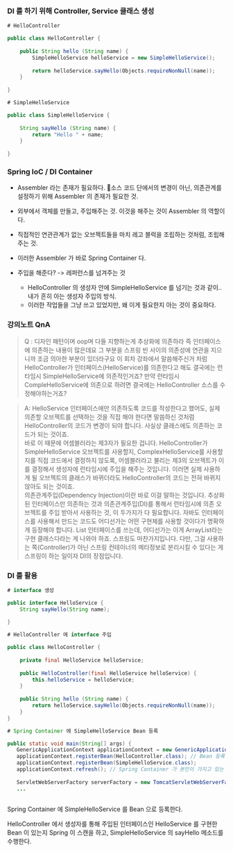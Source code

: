 
### DI 를 하기 위해 Controller, Service 클래스 생성

```java
# HelloController

public class HelloController {  
  
    public String hello (String name) {  
        SimpleHelloService helloService = new SimpleHelloService();  
  
        return helloService.sayHello(Objects.requireNonNull(name));  
    }  
  
}

```

```java
# SimpleHelloService

public class SimpleHelloService {  
  
    String sayHello (String name) {  
        return "Hello " + name;  
    }  
  
}

```

### Spring IoC / DI Container


- Assembler 라는 존재가 필요하다. 소스 코드 단에서의 변경이 아닌, 의존관계를 설정하기 위해 Assembler 의 존재가 필요한 것. 
- 외부에서 객체를 만들고, 주입해주는 것. 이것을 해주는 것이 Assembler 의 역할이다. 
- 직접적인 연관관계가 없는 오브젝트들을 마치 레고 블럭을 조립하는 것처럼, 조립해주는 것.
- 이러한 Assembler 가 바로 Spring Container 다. 

- 주입을 해준다? -> 레퍼런스를 넘겨주는 것
	- HelloController 의 생성자 안에 SimpleHelloService 를 넘기는 것과 같이.. 내가 흔히 아는 생성자 주입의 방식. 
	- 이러한 작업들을 그냥 쓰고 있었지만, 왜 이게 필요한지 아는 것이 중요하다. 


### 강의노트 QnA

> Q : 디자인 패턴이며 oop며 다들 지향하는게 추상화에 의존하라 즉 인터페이스에 의존하는 내용이 많은데요 그 부분을 스프링 빈 사이의 의존성에 연관을 지으니까 조금 의아한 부분이 있더라구요 이 회차 강좌에서 말씀해주신거 처럼 HelloController가 인터페이스(HelloService)를 의존한다고 해도 결국에는 런타임시 SimpleHelloService에 의존적인거죠? 만약 런타임시 CompleHelloService에 의존으로 하려면 결국에는 HelloController 소스를 수정해야하는거죠?

> A: HelloService 인터페이스에만 의존하도록 코드를 작성한다고 했어도, 실제 의존할 오브젝트를 선택하는 것을 직접 해야 한다면 말씀하신 것처럼 HelloController의 코드가 변경이 되야 합니다. 사실상 클래스에도 의존하는 코드가 되는 것이죠.  
바로 이 때문에 어셈블러라는 제3자가 필요한 겁니다. HelloController가 SimpleHelloService 오브젝트를 사용할지, ComplexHelloService를 사용할지를 직접 코드에서 결정하지 않도록, 어셈블러라고 불리는 제3의 오브젝트가 이를 결정해서 생성자에 런타임시에 주입을 해주는 것입니다. 이러면 실제 사용하게 될 오브젝트의 클래스가 바뀌더라도 HelloController의 코드는 전혀 바뀌지 않아도 되는 것이죠.  
의존관계주입(Dependency Injection)이란 바로 이걸 말하는 것입니다. 추상화된 인터페이스만 의존하는 것과 의존관계주입(DI)를 통해서 런타임시에 의존 오브젝트를 주입 받아서 사용하는 것, 이 두가지가 다 필요합니다.
자바도 인터페이스를 사용해서 만드는 코드도 어디선가는 어떤 구현체를 사용할 것이다가 명확하게 등장해야 합니다. List 인터페이스를 쓰는데, 어디선가는 이게 ArrayList라는 구현 클래스다라는 게 나와야 하죠.
스프링도 마찬가지입니다. 다만, 그걸 사용하는 쪽(Controller)가 아닌 스프링 컨테이너의 메타정보로 분리시킬 수 있다는 게 스프링이 하는 일이자 DI의 장점입니다.

### DI 를 활용

```java
# interface 생성 

public interface HelloService {  
    String sayHello(String name);  
  
}

# HelloController 에 interface 주입

public class HelloController {  
    
    private final HelloService helloService;  
  
    public HelloController(final HelloService helloService) {  
        this.helloService = helloService;  
    }  
  
    public String hello (String name) {  
        return helloService.sayHello(Objects.requireNonNull(name));  
    }  
}

# Spring Container 에 SimpleHelloService Bean 등록

public static void main(String[] args) {  
   GenericApplicationContext applicationContext = new GenericApplicationContext(); // Spring Container  
   applicationContext.registerBean(HelloController.class); // Bean 등록  
   applicationContext.registerBean(SimpleHelloService.class);  
   applicationContext.refresh(); // Spring Container 가 본인이 가지고 있는 Configuration Metadata 를 통해 컨테이너를 초기화 하는 작업. -> Bean Object 를 만들어준다.  
  
   ServletWebServerFactory serverFactory = new TomcatServletWebServerFactory();
   ...
   

```

Spring Container 에 SimpleHelloService 를 Bean 으로 등록한다.  

HelloController 에서 생성자를 통해 주입된 인터페이스인 HelloService 를 구현한 Bean 이 있는지 Spring 이 스캔을 하고, SimpleHelloService 의 sayHello 메소드를 수행한다.  